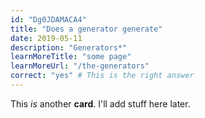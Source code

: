 ```yaml
---
id: "Dg0JDAMACA4"
title: "Does a generator generate"
date: 2019-05-11
description: "Generators*"
learnMoreTitle: "some page"
learnMoreUrl: "/the-generators"
correct: "yes" # This is the right answer
---
```


This _is_ another **card**. I'll add stuff here later.
